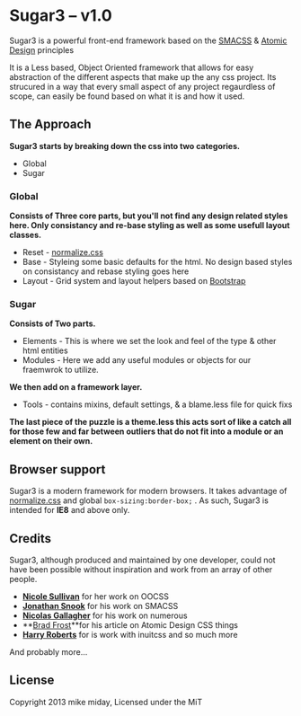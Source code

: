 
# Sugar3 – v1.0

Sugar3 is a powerful front-end framework based on the [SMACSS](http://smacss.com/) & [Atomic Design](http://bradfrostweb.com/blog/post/atomic-web-design/) principles

It is a Less based, Object Oriented framework that allows for easy abstraction
of the different aspects that make up the any css project. Its strucured in a
way that every small aspect of any project regaurdless of scope, can easily be
found based on what it is and how it used.

## The Approach
**Sugar3 starts by breaking down the css into two categories.**

* Global
* Sugar

### Global
**Consists of Three core parts, but you'll not find any design related styles here. Only consistancy and re-base styling as well as some usefull layout classes.**

* Reset - [normalize.css](http://necolas.github.com/normalize.css/)
* Base - Styleing some basic defaults for the html. No design based styles on 
consistancy and rebase styling goes here
* Layout - Grid system and layout helpers based on [Bootstrap](http://getbootstrap.com/css/#grid)

### Sugar
**Consists of Two parts.**

* Elements - This is where we set the look and feel of the type & other html entities
* Modules - Here we add any useful modules or objects for our fraemwrok to utilize.

**We then add on a framework layer.**

* Tools - contains mixins, default settings, & a blame.less file for quick fixs

**The last piece of the puzzle is a theme.less this acts sort of like a catch all for those few and far between outliers that do not fit into a module or an element on their own.**


## Browser support

Sugar3 is a modern framework for modern browsers. It takes advantage of
[normalize.css](http://necolas.github.com/normalize.css/) and global
`box-sizing:border-box;` . As such, Sugar3 is intended for **IE8**
and above only.  


## Credits

Sugar3, although produced and maintained by one developer, could not have
been possible without inspiration and work from an array of other people.

* **[Nicole Sullivan](https://twitter.com/stubbornella)** for her work on OOCSS
* **[Jonathan Snook](https://twitter.com/snookca)** for his work on SMACSS
* **[Nicolas Gallagher](https://twitter.com/necolas)** for his work on numerous
* **[Brad Frost](http://bradfrostweb.com/blog/post/atomic-web-design/)**for his article on Atomic Design
  CSS things
* **[Harry Roberts](http://inuitcss.com)** for is work with inuitcss and so much more

And probably more…

## License

Copyright 2013 mike miday, Licensed under the MiT

